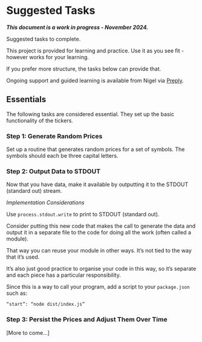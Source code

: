 # Suggested Tasks

***This document is a work in progress - November 2024.***

Suggested tasks to complete.

This project is provided for learning and practice. Use it as you see fit - however works for your learning.

If you prefer more structure, the tasks below can provide that.

Ongoing support and guided learning is available from Nigel via [Preply](https://preply.com/en/tutor/4217857).

## Essentials

The following tasks are considered essential. They set up the basic functionality of the tickers.

### Step 1: Generate Random Prices

Set up a routine that generates random prices for a set of symbols. The symbols should each be three capital letters.

### Step 2: Output Data to STDOUT

Now that you have data, make it available by outputting it to the STDOUT (standard out) stream.

*Implementation Considerations*

Use `process.stdout.write` to print to STDOUT (standard out).

Consider putting this new code that makes the call to generate the data and output it in a separate file to the code for doing all the work (often called a module).

That way you can reuse your module in other ways. It’s not tied to the way that it’s used.

It’s also just good practice to organise your code in this way, so it’s separate and each piece has a particular responsibility.

Since this is a way to call your program, add a script to your `package.json` such as:

```
“start”: “node dist/index.js”
```

### Step 3: Persist the Prices and Adjust Them Over Time

[More to come…]
